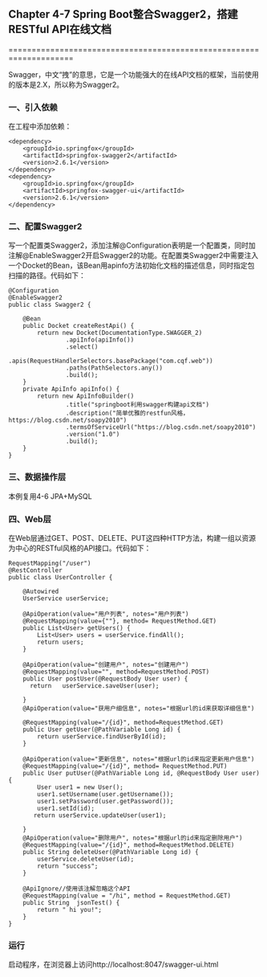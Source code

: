 ## Chapter 4-7 Spring Boot整合Swagger2，搭建RESTful API在线文档
====================================================================

Swagger，中文“拽”的意思，它是一个功能强大的在线API文档的框架，当前使用的版本是2.X，所以称为Swagger2。

### 一、引入依赖
在工程中添加依赖：
```
<dependency>
    <groupId>io.springfox</groupId>
    <artifactId>springfox-swagger2</artifactId>
    <version>2.6.1</version>
</dependency>
<dependency>
    <groupId>io.springfox</groupId>
    <artifactId>springfox-swagger-ui</artifactId>
    <version>2.6.1</version>
</dependency>
```

### 二、配置Swagger2
写一个配置类Swagger2，添加注解@Configuration表明是一个配置类，同时加注解@EnableSwagger2开启Swagger2的功能。在配置类Swagger2中需要注入一个Docket的Bean，该Bean用apinfo方法初始化文档的描述信息，同时指定包扫描的路径。代码如下：
```
@Configuration
@EnableSwagger2
public class Swagger2 {

    @Bean
    public Docket createRestApi() {
        return new Docket(DocumentationType.SWAGGER_2)
                .apiInfo(apiInfo())
                .select()
                .apis(RequestHandlerSelectors.basePackage("com.cqf.web"))
                .paths(PathSelectors.any())
                .build();
    }
    private ApiInfo apiInfo() {
        return new ApiInfoBuilder()
                .title("springboot利用swagger构建api文档")
                .description("简单优雅的restfun风格，https://blog.csdn.net/soapy2010")
                .termsOfServiceUrl("https://blog.csdn.net/soapy2010")
                .version("1.0")
                .build();
    }
}
```
### 三、数据操作层
本例复用4-6 JPA+MySQL

### 四、Web层
在Web层通过GET、POST、DELETE、PUT这四种HTTP方法，构建一组以资源为中心的RESTful风格的API接口。代码如下：
```
RequestMapping("/user")
@RestController
public class UserController {

    @Autowired
    UserService userService;

    @ApiOperation(value="用户列表", notes="用户列表")
    @RequestMapping(value={""}, method= RequestMethod.GET)
    public List<User> getUsers() {
        List<User> users = userService.findAll();
        return users;
    }

    @ApiOperation(value="创建用户", notes="创建用户")
    @RequestMapping(value="", method=RequestMethod.POST)
    public User postUser(@RequestBody User user) {
      return   userService.saveUser(user);

    }
    @ApiOperation(value="获用户细信息", notes="根据url的id来获取详细信息")

    @RequestMapping(value="/{id}", method=RequestMethod.GET)
    public User getUser(@PathVariable Long id) {
        return userService.findUserById(id);
    }

    @ApiOperation(value="更新信息", notes="根据url的id来指定更新用户信息")
    @RequestMapping(value="/{id}", method= RequestMethod.PUT)
    public User putUser(@PathVariable Long id, @RequestBody User user) {
        User user1 = new User();
        user1.setUsername(user.getUsername());
        user1.setPassword(user.getPassword());
        user1.setId(id);
       return userService.updateUser(user1);

    }
    @ApiOperation(value="删除用户", notes="根据url的id来指定删除用户")
    @RequestMapping(value="/{id}", method=RequestMethod.DELETE)
    public String deleteUser(@PathVariable Long id) {
        userService.deleteUser(id);
        return "success";
    }

    @ApiIgnore//使用该注解忽略这个API
    @RequestMapping(value = "/hi", method = RequestMethod.GET)
    public String  jsonTest() {
        return " hi you!";
    }
}
```

### 运行
启动程序，在浏览器上访问http://localhost:8047/swagger-ui.html    


